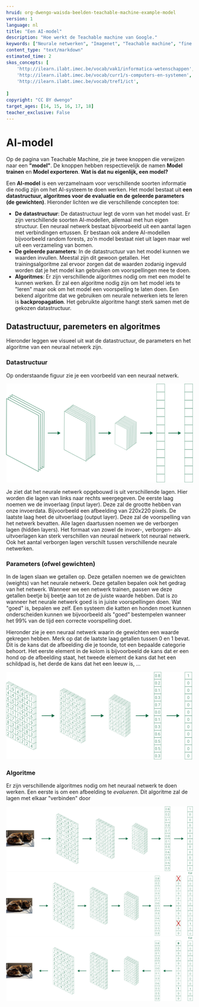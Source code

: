 ```yaml
---
hruid: org-dwengo-waisda-beelden-teachable-machine-example-model
version: 1
language: nl
title: "Een AI-model"
description: "Hoe werkt de Teachable machine van Google."
keywords: ["Neurale netwerken", "Imagenet", "Teachable machine", "fine tuning"]
content_type: "text/markdown"
estimated_time: 2
skos_concepts: [
    'http://ilearn.ilabt.imec.be/vocab/vak1/informatica-wetenschappen', 
    'http://ilearn.ilabt.imec.be/vocab/curr1/s-computers-en-systemen',
    'http://ilearn.ilabt.imec.be/vocab/tref1/ict',

]
copyright: "CC BY dwengo"
target_ages: [14, 15, 16, 17, 18]
teacher_exclusive: False
---
```


# AI-model

Op de pagina van Teachable Machine, zie je twee knoppen die verwijzen naar een **"model"**. De knoppen hebben respectievelijk de namen **Model trainen** en **Model exporteren**. **Wat is dat nu eigenlijk, een model?**

Een **AI-model** is een verzamelnaam voor verschillende soorten informatie die nodig zijn om het AI-systeem te doen werken. Het model bestaat uit **een datastructuur, algoritmes voor de evaluatie en de geleerde parameters (de gewichten)**. Hieronder lichten we die verschillende concepten toe:

* **De datastructuur**: De datastructuur legt de vorm van het model vast. Er zijn verschillende soorten AI-modellen, allemaal met hun eigen structuur. Een neuraal netwerk bestaat bijvoorbeeld uit een aantal lagen met verbindingen ertussen. Er bestaan ook andere AI-modellen bijvoorbeeld random forests, zo'n model bestaat niet uit lagen maar wel uit een verzameling van bomen.
* **De geleerde parameters**: In de datastructuur van het model kunnen we waarden invullen. Meestal zijn dit gewoon getallen. Het trainingsalgoritme zal ervoor zorgen dat de waarden zodanig ingevuld worden dat je het model kan gebruiken om voorspellingen mee te doen.
* **Algoritmes**: Er zijn verschillende algoritmes nodig om met een model te kunnen werken. Er zal een algoritme nodig zijn om het model iets te "leren" maar ook om het model een voorspelling te laten doen. Een bekend algoritme dat we gebruiken om neurale netwerken iets te leren is **backpropagation**. Het gebruikte algoritme hangt sterk samen met de gekozen datastructuur.


## Datastructuur, paremeters en algoritmes

Hieronder leggen we visueel uit wat de datastructuur, de parameters en het algoritme van een neuraal netwerk zijn.

### Datastructuur

Op onderstaande figuur zie je een voorbeeld van een neuraal netwerk. 

![Voorbeeldarchtectuur van een neuraal netwerk.](images/nn_architecture_simple.png)

Je ziet dat het neurale netwerk opgebouwd is uit verschillende lagen. Hier worden die lagen van links naar rechts weergegeven. De eerste laag noemen we de invoerlaag (input layer). Deze zal de grootte hebben van onze invoerdata. Bijvoorbeeld een afbeelding van 220x220 pixels. De laatste laag heet de uitvoerlaag (output layer). Deze zal de voorspelling van het netwerk bevatten. Alle lagen daartussen noemen we de verborgen lagen (hidden layers). Het formaat van zowel de invoer-, verborgen- als uitvoerlagen kan sterk verschillen van neuraal netwerk tot neuraal netwerk. Ook het aantal verborgen lagen verschilt tussen verschillende neurale netwerken.

### Parameters (ofwel gewichten)

In de lagen slaan we getallen op. Deze getallen noemen we de gewichten (weights) van het neurale netwerk. Deze getallen bepalen ook het gedrag van het netwerk. Wanneer we een netwerk trainen, passen we deze getallen beetje bij beetje aan tot ze de juiste waarde hebben. Dat is zo wanneer het neurale netwerk goed is in juiste voorspellingen doen. Wat "goed" is, bepalen we zelf. Een systeem die katten en honden moet kunnen onderscheiden kunnen we bijvoorbeeld als "goed" bestempelen wanneer het 99% van de tijd een correcte voorspelling doet.

Hieronder zie je een neuraal netwerk waarin de gewichten een waarde gekregen hebben. Merk op dat de laatste laag getallen tussen 0 en 1 bevat. Dit is de kans dat de afbeelding die je toonde, tot een bepaalde categorie behoort. Het eerste element in de kolom is bijvoorbeeld de kans dat er een hond op de afbeelding staat, het tweede element de kans dat het een schildpad is, het derde de kans dat het een leeuw is, ...

![Voorbeeld van de gewichten in een neuraal netwerk](images/nn_architecture_weights.png)

### Algoritme

Er zijn verschillende algoritmes nodig om het neuraal netwerk te doen werken. Een eerste is om een afbeelding te *evalueren*. Dit algoritme zal de lagen met elkaar "verbinden" door 

![Voorbeeld van agoritme van een neuraal netwerk](images/nn_architecture_algo_1.png)
![Voorbeeld van agoritme van een neuraal netwerk](images/nn_architecture_algo2.png)
![Voorbeeld van agoritme van een neuraal netwerk](images/nn_architecture_weights_algo3.png)